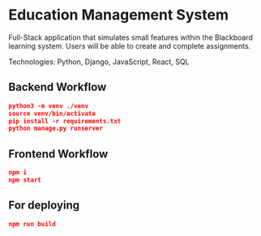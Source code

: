 # Education Management System

Full-Stack application that simulates small features within the Blackboard learning system. Users will be able to create and complete assignments.

Technologies: Python, Django, JavaScript, React, SQL

##  Backend Workflow

```json
python3 -m venv ./venv
source venv/bin/activate
pip install -r requirements.txt
python manage.py runserver
```

## Frontend Workflow

```json
npm i
npm start
```

## For deploying

```json
npm run build
```
